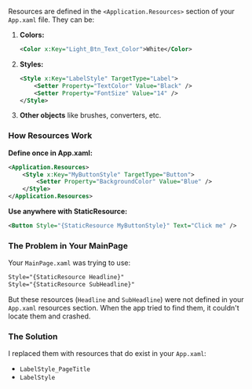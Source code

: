 Resources are defined in the `<Application.Resources>` section of your `App.xaml` file. They can be:

1. **Colors:**
   
   ````xml
   <Color x:Key="Light_Btn_Text_Color">White</Color>
   ````

1. **Styles:**
   
   ````xml
   <Style x:Key="LabelStyle" TargetType="Label">
       <Setter Property="TextColor" Value="Black" />
       <Setter Property="FontSize" Value="14" />
   </Style>
   ````

1. **Other objects** like brushes, converters, etc.

### How Resources Work

**Define once in App.xaml:**

````xml
<Application.Resources>
    <Style x:Key="MyButtonStyle" TargetType="Button">
        <Setter Property="BackgroundColor" Value="Blue" />
    </Style>
</Application.Resources>
````

**Use anywhere with StaticResource:**

````xml
<Button Style="{StaticResource MyButtonStyle}" Text="Click me" />
````

### The Problem in Your MainPage

Your `MainPage.xaml` was trying to use:

````xml
Style="{StaticResource Headline}"
Style="{StaticResource SubHeadline}"
````

But these resources (`Headline` and `SubHeadline`) were not defined in your `App.xaml` resources section. When the app tried to find them, it couldn't locate them and crashed.

### The Solution

I replaced them with resources that do exist in your `App.xaml`:

* `LabelStyle_PageTitle`
* `LabelStyle`
